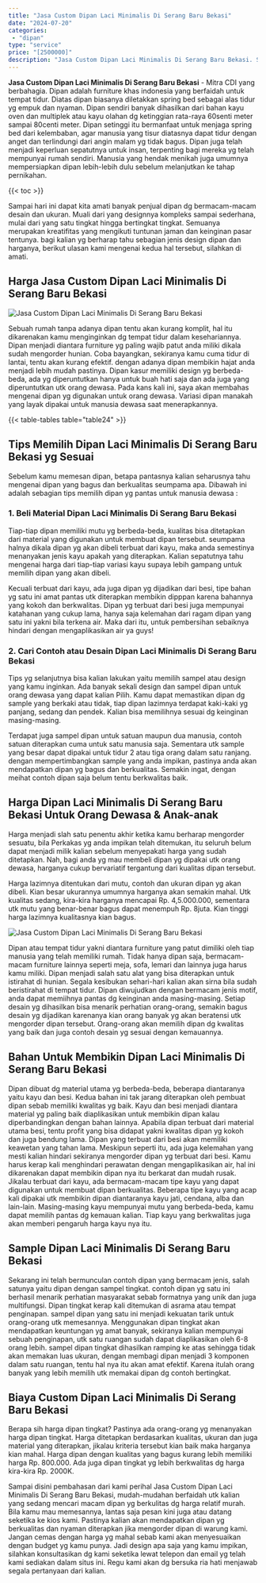 ```yaml
---
title: "Jasa Custom Dipan Laci Minimalis Di Serang Baru Bekasi"
date: "2024-07-20"
categories:
 - "dipan"
type: "service"
price: "[2500000]"
description: "Jasa Custom Dipan Laci Minimalis Di Serang Baru Bekasi. Sampai disini pembahasan dari kami perihal Jasa Custom Dipan Laci Minimalis Di Serang Baru Bekasi, mu..."
---
```


**Jasa Custom Dipan Laci Minimalis Di Serang Baru Bekasi** - Mitra CDI yang berbahagia. Dipan adalah furniture khas indonesia yang berfaidah untuk tempat tidur. Diatas dipan biasanya diletakkan spring bed sebagai alas tidur yg empuk dan nyaman. Dipan sendiri banyak dihasilkan dari bahan kayu oven dan multiplek atau kayu olahan dg ketinggian rata-raya 60senti meter sampai 80centi meter. Dipan setinggi itu bermanfaat untuk menjaga spring bed dari kelembaban, agar manusia yang tisur diatasnya dapat tidur dengan anget dan terlindungi dari angin malam yg tidak bagus. Dipan juga telah menjadi keperluan sepatutnya untuk insan, terpenting bagi mereka yg telah mempunyai rumah sendiri. Manusia yang hendak menikah juga umumnya mempersiapkan dipan lebih-lebih dulu sebelum melanjutkan ke tahap pernikahan.

{{< toc >}}

Sampai hari ini dapat kita amati banyak penjual dipan dg bermacam-macam desain dan ukuran. Muali dari yang designnya kompleks sampai sederhana, mulai dari yang satu tingkat hingga bertingkat tingkat. Semuanya merupakan kreatifitas yang mengikuti tuntunan jaman dan keinginan pasar tentunya. bagi kalian yg berharap tahu sebagian jenis design dipan dan harganya, berikut ulasan kami mengenai kedua hal tersebut, silahkan di amati.

## Harga Jasa Custom Dipan Laci Minimalis Di Serang Baru Bekasi

![Jasa Custom Dipan Laci Minimalis Di Serang Baru Bekasi](/images/mebel/dipan-dewasa-002.jpg)

Sebuah rumah tanpa adanya dipan tentu akan kurang komplit, hal itu dikarenakan kamu menginginkan dg tempat tidur dalam kesehariannya. Dipan menjadi diantara furniture yg paling wajib patut anda miliki dikala sudah mengorder hunian. Coba bayangkan, sekiranya kamu cuma tidur di lantai, tentu akan kurang efektif. dengan adanya dipan membikin hajat anda menjadi lebih mudah pastinya. Dipan kasur memiliki design yg berbeda-beda, ada yg diperuntutkan hanya untuk buah hati saja dan ada juga yang diperuntutkan utk orang dewasa. Pada kans kali ini, saya akan membahas mengenai dipan yg digunakan untuk orang dewasa. Variasi dipan manakah yang layak dipakai untuk manusia dewasa saat menerapkannya.

{{< table-tables table="table24" >}}

## Tips Memilih Dipan Laci Minimalis Di Serang Baru Bekasi yg Sesuai

Sebelum kamu memesan dipan, betapa pantasnya kalian seharusnya tahu mengenai dipan yang bagus dan berkualitas seumpama apa. Dibawah ini adalah sebagian tips memilih dipan yg pantas untuk manusia dewasa :

### 1\. Beli Material Dipan Laci Minimalis Di Serang Baru Bekasi

Tiap-tiap dipan memiliki mutu yg berbeda-beda, kualitas bisa ditetapkan dari material yang digunakan untuk membuat dipan tersebut. seumpama halnya dikala dipan yg akan dibeli terbuat dari kayu, maka anda semestinya menanyakan jenis kayu apakah yang diterapkan. Kalian sepatutnya tahu mengenai harga dari tiap-tiap variasi kayu supaya lebih gampang untuk memilih dipan yang akan dibeli.

Kecuali terbuat dari kayu, ada juga dipan yg dijadikan dari besi, tipe bahan yg satu ini amat pantas utk diterapkan membikin dipppan karena bahannya yang kokoh dan berkwalitas. Dipan yg terbuat dari besi juga mempunyai katahanan yang cukup lama, hanya saja kelemahan dari ragam dipan yang satu ini yakni bila terkena air. Maka dari itu, untuk pembersihan sebaiknya hindari dengan mengaplikasikan air ya guys!

### 2\. Cari Contoh atau Desain Dipan Laci Minimalis Di Serang Baru Bekasi

Tips yg selanjutnya bisa kalian lakukan yaitu memilih sampel atau design yang kamu inginkan. Ada banyak sekali design dan sampel dipan untuk orang dewasa yang dapat kalian Pilih. Kamu dapat memastikan dipan dg sample yang berkaki atau tidak, tiap dipan lazimnya terdapat kaki-kaki yg panjang, sedang dan pendek. Kalian bisa memilihnya sesuai dg keinginan masing-masing.

Terdapat juga sampel dipan untuk satuan maupun dua manusia, contoh satuan diterapkan cuma untuk satu manusia saja. Sementara utk sample yang besar dapat dipakai untuk tidur 2 atau tiga orang dalam satu ranjang. dengan mempertimbangkan sample yang anda impikan, pastinya anda akan mendapatkan dipan yg bagus dan berkualitas. Semakin ingat, dengan meihat contoh dipan saja belum tentu berkwalitas baik.

## Harga Dipan Laci Minimalis Di Serang Baru Bekasi Untuk Orang Dewasa & Anak-anak

Harga menjadi slah satu penentu akhir ketika kamu berharap mengorder sesuatu, bila Perkakas yg anda impikan telah ditemukan, itu seluruh belum dapat menjadi milik kalian sebelum menyepakati harga yang sudah ditetapkan. Nah, bagi anda yg mau membeli dipan yg dipakai utk orang dewasa, harganya cukup bervariatif tergantung dari kualitas dipan tersebut.

Harga lazimnya ditentukan dari mutu, contoh dan ukuran dipan yg akan dibeli. Kian besar ukurannya umumnya harganya akan semakin mahal. Utk kualitas sedang, kira-kira harganya mencapai Rp. 4,5.000.000, sementara utk mutu yang benar-benar bagus dapat menempuh Rp. 8juta. Kian tinggi harga lazimnya kualitasnya kian bagus.

![Jasa Custom Dipan Laci Minimalis Di Serang Baru Bekasi](/images/mebel/dipan-anak-010.jpg)

Dipan atau tempat tidur yakni diantara furniture yang patut dimiliki oleh tiap manusia yang telah memiliki rumah. Tidak hanya dipan saja, bermacam-macam furniture lainnya seperti meja, sofa, lemari dan lainnya juga harus kamu miliki. Dipan menjadi salah satu alat yang bisa diterapkan untuk istirahat di hunian. Segala kesibukan sehari-hari kalian akan sirna bila sudah beristirahat di tempat tidur. Dipan diwujudkan dengan bermacam jenis motif, anda dapat memiihnya pantas dg keinginan anda masing-masing. Setiap desain yg dihasilkan bisa menarik perhatian orang-orang, semakin bagus desain yg dijadikan karenanya kian orang banyak yg akan beratensi utk mengorder dipan tersebut. Orang-orang akan memilih dipan dg kwalitas yang baik dan juga contoh desain yg sesuai dengan kemauannya.

## Bahan Untuk Membikin Dipan Laci Minimalis Di Serang Baru Bekasi

Dipan dibuat dg material utama yg berbeda-beda, beberapa diantaranya yaitu kayu dan besi. Kedua bahan ini tak jarang diterapkan oleh pembuat dipan sebab memiliki kwalitas yg baik. Kayu dan besi menjadi diantara material yg paling baik diaplikasikan untuk membikin dipan kalau diperbandingkan dengan bahan lainnya. Apabila dipan terbuat dari material utama besi, tentu profit yang bisa didapat yakni kwalitas dipan yg kokoh dan juga bendung lama. Dipan yang terbuat dari besi akan memiliki keawetan yang tahan lama. Meskipun seperti itu, ada juga kelemahan yang mesti kalian hindari sekiranya mengorder dipan yg terbuat dari besi. Kamu harus kerap kali menghindari perawatan dengan mengaplikasikan air, hal ini dikarenakan dapat membikin dipan nya itu berkarat dan mudah rusak. Jikalau terbuat dari kayu, ada bermacam-macam tipe kayu yang dapat digunakan untuk membuat dipan berkualitas. Beberapa tipe kayu yang acap kali dipakai utk membikin dipan diantaranya kayu jati, cendana, alba dan lain-lain. Masing-masing kayu mempunyai mutu yang berbeda-beda, kamu dapat memilih pantas dg kemauan kalian. Tiap kayu yang berkwalitas juga akan memberi pengaruh harga kayu nya itu.

## Sample Dipan Laci Minimalis Di Serang Baru Bekasi

Sekarang ini telah bermunculan contoh dipan yang bermacam jenis, salah satunya yaitu dipan dengan sampel tingkat. contoh dipan yg satu ini berhasil menarik perhatian masyarakat sebab formatnya yang unik dan juga multifungsi. Dipan tingkat kerap kali ditemukan di asrama atau tempat penginapan. sampel dipan yang satu ini menjadi kekuatan tarik untuk orang-orang utk memesannya. Menggunakan dipan tingkat akan mendapatkan keuntungan yg amat banyak, sekiranya kalian mempunyai sebuah penginapan, utk satu ruangan sudah dapat diaplikasikan oleh 6-8 orang lebih. sampel dipan tingkat dihasilkan ramping ke atas sehingga tidak akan memakan luas ukuran, dengan membagi dipan menjadi 3 komponen dalam satu ruangan, tentu hal nya itu akan amat efektif. Karena itulah orang banyak yang lebih memilih utk memakai dipan dg contoh bertingkat.

## Biaya Custom Dipan Laci Minimalis Di Serang Baru Bekasi

Berapa sih harga dipan tingkat? Pastinya ada orang-orang yg menanyakan harga dipan tingkat. Harga ditetapkan berdasarkan kualitas, ukuran dan juga material yang diterapkan, jikalau kriteria tersebut kian baik maka harganya kian mahal. Harga dipan dengan kualitas yang bagus kurang lebih memiliki harga Rp. 800.000. Ada juga dipan tingkat yg lebih berkwalitas dg harga kira-kira Rp. 2000K.

Sampai disini pembahasan dari kami perihal Jasa Custom Dipan Laci Minimalis Di Serang Baru Bekasi, mudah-mudahan berfaidah utk kalian yang sedang mencari macam dipan yg berkulitas dg harga relatif murah. Bila kamu mau memesannya, lantas saja pesan kini juga atau datang seketika ke kios kami. Pastinya kalian akan mendapatkan dipan yg berkualitas dan nyaman diterapkan jika mengorder dipan di warung kami. Jangan cemas dengan harga yg mahal sebab kami akan menyesuaikan dengan budget yg kamu punya. Jadi design apa saja yang kamu impikan, silahkan konsultasikan dg kami seketika lewat telepon dan email yg telah kami sediakan dalam situs ini. Regu kami akan dg bersuka ria hati menjawab segala pertanyaan dari kalian.
